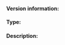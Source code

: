 <!--
Welcome to the go-udfs bug tracker. This is for you! Please read, and then delete this text before posting it.

If you haven't yet searched the issue tracker for an existing report concerning your issue, please do so now.

The go-udfs issues are only for bug reports and directly actionable feature requests. Read https://github.com/udfs/community/blob/master/contributing.md#reporting-issues if your issue doesn't fit either of those categories.

If you have a *SUPPORT QUESTION*, please direct it to our forum at https://discuss.udfs.io.

Read https://github.com/udfs/go-udfs/blob/master/docs/github-issue-guide.md if you are not sure how to fill in this issue.
-->

#### Version information:
<!--
Output From `udfs version --all`

Please check dist.udfs.io for a newer version of go-udfs
and update if neccessary, then check again if the problem persists.
-->

#### Type:
<!-- Bug, Feature, Enhancement, Etc -->

#### Description:
<!--
This is where you get to tell us what went wrong or what feature you need. When doing so, please make sure to include *all* relevant information.

When requesting a feature, please be sure to include:

* Your motivation. Why do you need the feature?
* How the feature should work.

When reporting a bug, please try to include:

* What you were doing when you experienced the bug.
* Any error messages you saw, *where* you saw them, and what you believe may have caused them (if you have any ideas).
* When possible, steps to reliably produce the bug.
-->
